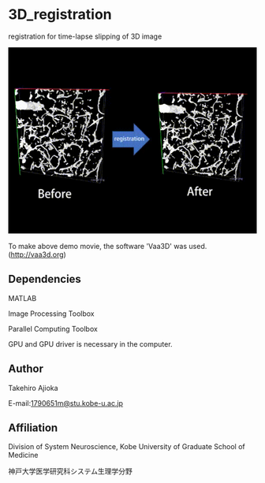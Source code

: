 # 3D_registration
registration for time-lapse slipping of 3D image

<img src="doc/demo.gif" width="800" align="below">

To make above demo movie, the software 'Vaa3D' was used.(http://vaa3d.org)


## Dependencies
MATLAB

Image Processing Toolbox

Parallel Computing Toolbox

GPU and GPU driver is necessary in the computer.

## Author
Takehiro Ajioka 

E-mail:1790651m@stu.kobe-u.ac.jp

## Affiliation

Division of System Neuroscience, Kobe University of Graduate School of Medicine

神戸大学医学研究科システム生理学分野
